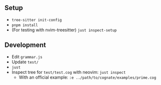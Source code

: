 ## Setup

- `tree-sitter init-config`
- `pnpm install`
- (For testing with nvim-treesitter) `just inspect-setup`

## Development

- Edit `grammar.js`
- Update `test/`
- `just`
- Inspect tree for `test/test.cog` with neovim: `just inspect`
  - With an official example: `:e ../path/to/cognate/examples/prime.cog`
